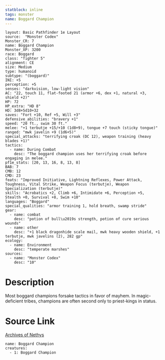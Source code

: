```yaml
---
statblock: inline
tags: monster
name: Boggard Champion
---
```

```statblock
layout: Basic Pathfinder 1e Layout
source:  "Monster Codex"
Monster_CR: 7
name: Boggard Champion
Monster_XP: 3200
race: Boggard
class: "fighter 5"
alignment: CE
size: Medium
type: humanoid
subtype: "(boggard)"
INI: +5
perception: +5
senses: "darkvision, low-light vision"
AC: "22, touch 11, flat-footed 21 (armor +6, dex +1, natural +3, shield +2)"
HP: 72
HP_extra: "HD 8"
HD: 3d8+5d10+32
saves: "Fort +10, Ref +5, Will +3"
defensive_abilities: "bravery +1"
speed: "20 ft., swim 30 ft."
melee: "+1 terbutje +15/+10 (1d8+9), tongue +7 touch (sticky tongue)"
ranged: "mwk javelin +9 (1d6+5)"
special_attacks: "terrifying croak (DC 12), weapon training (heavy blades +1)"
tactics:
  - name: During Combat
    desc: "The boggard champion uses her terrifying croak before engaging in melee."
pf1e_stats: [20, 13, 16, 8, 13, 8]
BAB: 7
CMB: 12
CMD: 23
feats: "Improved Initiative, Lightning Reflexes, Power Attack, Toughness, Vital Strike, Weapon Focus (terbutje), Weapon Specialization (terbutje)"
skills: "Acrobatics +2, Climb +6, Intimidate +6, Perception +5, Stealth +0, Survival +8, Swim +10"
languages: "Boggard"
special_qualities: "armor training 1, hold breath, swamp stride"
gear:
  - name: combat
    desc: "potion of bull\u2019s strength, potion of cure serious wounds"
  - name: other
    desc: "+1 black dragonhide scale mail, mwk heavy wooden shield, +1 terbutje, mwk javelins (2), 282 gp"
ecology:
  - name: Environment
    desc: "temperate marshes"
sources:
  - name: "Monster Codex"
    desc: "10"
```
# Description
Most boggard champions forsake tactics in favor of mayhem. In magic-deficient tribes, champions are often second only to priest-kings in status.
# Source Link
[Archives of Nethys](https://aonprd.com/MonsterDisplay.aspx?ItemName=Boggard%20Champion)
```encounter-table
name: Boggard Champion
creatures:
  - 1: Boggard Champion
```
